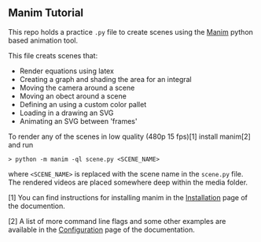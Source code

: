 ## Manim Tutorial

This repo holds a practice `.py` file to create scenes using the [Manim](https://docs.manim.community/en/stable/) python based animation tool. 

This file creats scenes that:
* Render equations using latex
* Creating a graph and shading the area for an integral
* Moving the camera around a scene
* Moving an obect around a scene
* Defining an using a custom color pallet
* Loading in a drawing an SVG
* Animating an SVG between 'frames'

To render any of the scenes in low quality (480p 15 fps)[1] install manim[2] and run
```
> python -m manim -ql scene.py <SCENE_NAME>
```
where `<SCENE_NAME>` is replaced with the scene name in the `scene.py` file. The rendered videos are placed somewhere deep within the media folder.

[1] You can find instructions for installing manim in the [Installation](https://docs.manim.community/en/stable/installation.html) page of the documention.

[2] A list of more command line flags and some other examples are available in the [Configuration](https://docs.manim.community/en/stable/tutorials/configuration.html) page of the documentation. 
